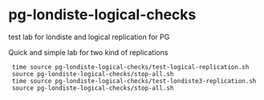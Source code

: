 # pg-londiste-logical-checks
test lab for londiste and logical replication for PG

Quick and simple lab for two kind of replications

     time source pg-londiste-logical-checks/test-logical-replication.sh
     source pg-londiste-logical-checks/stop-all.sh
     time source pg-londiste-logical-checks/test-londiste3-replication.sh
     source pg-londiste-logical-checks/stop-all.sh
